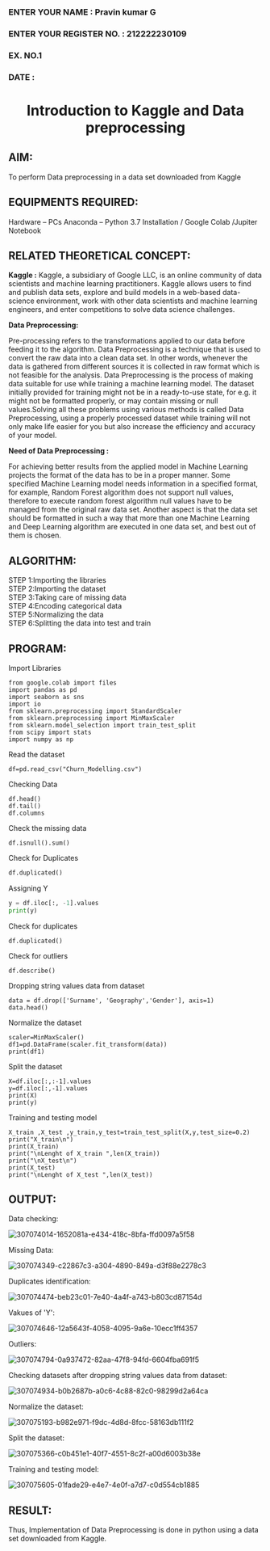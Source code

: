 <H3>ENTER YOUR NAME : Pravin kumar G
<H3>ENTER YOUR REGISTER NO. : 212222230109
<H3>EX. NO.1</H3>
<H3>DATE : </H3>
<H1 ALIGN =CENTER> Introduction to Kaggle and Data preprocessing</H1>

## AIM:

To perform Data preprocessing in a data set downloaded from Kaggle

## EQUIPMENTS REQUIRED:
Hardware – PCs
Anaconda – Python 3.7 Installation / Google Colab /Jupiter Notebook

## RELATED THEORETICAL CONCEPT:

**Kaggle :**
Kaggle, a subsidiary of Google LLC, is an online community of data scientists and machine learning practitioners. Kaggle allows users to find and publish data sets, explore and build models in a web-based data-science environment, work with other data scientists and machine learning engineers, and enter competitions to solve data science challenges.

**Data Preprocessing:**

Pre-processing refers to the transformations applied to our data before feeding it to the algorithm. Data Preprocessing is a technique that is used to convert the raw data into a clean data set. In other words, whenever the data is gathered from different sources it is collected in raw format which is not feasible for the analysis.
Data Preprocessing is the process of making data suitable for use while training a machine learning model. The dataset initially provided for training might not be in a ready-to-use state, for e.g. it might not be formatted properly, or may contain missing or null values.Solving all these problems using various methods is called Data Preprocessing, using a properly processed dataset while training will not only make life easier for you but also increase the efficiency and accuracy of your model.

**Need of Data Preprocessing :**

For achieving better results from the applied model in Machine Learning projects the format of the data has to be in a proper manner. Some specified Machine Learning model needs information in a specified format, for example, Random Forest algorithm does not support null values, therefore to execute random forest algorithm null values have to be managed from the original raw data set.
Another aspect is that the data set should be formatted in such a way that more than one Machine Learning and Deep Learning algorithm are executed in one data set, and best out of them is chosen.


## ALGORITHM:
STEP 1:Importing the libraries<BR>
STEP 2:Importing the dataset<BR>
STEP 3:Taking care of missing data<BR>
STEP 4:Encoding categorical data<BR>
STEP 5:Normalizing the data<BR>
STEP 6:Splitting the data into test and train<BR>

##  PROGRAM:

Import Libraries
```
from google.colab import files
import pandas as pd
import seaborn as sns
import io
from sklearn.preprocessing import StandardScaler
from sklearn.preprocessing import MinMaxScaler
from sklearn.model_selection import train_test_split
from scipy import stats
import numpy as np
```

Read the dataset
```
df=pd.read_csv("Churn_Modelling.csv")
```

Checking Data
```
df.head()
df.tail()
df.columns
```

Check the missing data
```
df.isnull().sum()
```

Check for Duplicates
```python
df.duplicated()
```
Assigning Y
```python
y = df.iloc[:, -1].values
print(y)
```

Check for duplicates
```
df.duplicated()
```

Check for outliers
```
df.describe()
```

Dropping string values data from dataset
```
data = df.drop(['Surname', 'Geography','Gender'], axis=1)
data.head()
```

Normalize the dataset
```
scaler=MinMaxScaler()
df1=pd.DataFrame(scaler.fit_transform(data))
print(df1)
```

Split the dataset
```
X=df.iloc[:,:-1].values
y=df.iloc[:,-1].values
print(X)
print(y)
```

Training and testing model
```
X_train ,X_test ,y_train,y_test=train_test_split(X,y,test_size=0.2)
print("X_train\n")
print(X_train)
print("\nLenght of X_train ",len(X_train))
print("\nX_test\n")
print(X_test)
print("\nLenght of X_test ",len(X_test))
```

## OUTPUT:

Data checking:

![307074014-1652081a-e434-418c-8bfa-ffd0097a5f58](https://github.com/user-attachments/assets/8ba75174-8100-4bdb-89be-7d3e00780de9)


Missing Data:

![307074349-c22867c3-a304-4890-849a-d3f88e2278c3](https://github.com/user-attachments/assets/088a6881-2f44-4cc7-971f-0692b332cdbd)

Duplicates identification:


![307074474-beb23c01-7e40-4a4f-a743-b803cd87154d](https://github.com/user-attachments/assets/31fc2ec1-36e6-42f5-b853-71bc36e5e7b3)

Vakues of 'Y':

![307074646-12a5643f-4058-4095-9a6e-10ecc1ff4357](https://github.com/user-attachments/assets/6290b84b-f75a-4285-93ec-3fc87639dc03)

Outliers:

![307074794-0a937472-82aa-47f8-94fd-6604fba691f5](https://github.com/user-attachments/assets/82446eac-38f8-4805-935c-e0303a184e73)

Checking datasets after dropping string values data from dataset:

![307074934-b0b2687b-a0c6-4c88-82c0-98299d2a64ca](https://github.com/user-attachments/assets/2eb93b8e-89bf-4ff1-bf6e-ff7f37aeed50)

Normalize the dataset:

![307075193-b982e971-f9dc-4d8d-8fcc-58163db111f2](https://github.com/user-attachments/assets/816b82c0-b589-4a55-b9ac-3a223a3539b8)

Split the dataset:

![307075366-c0b451e1-40f7-4551-8c2f-a00d6003b38e](https://github.com/user-attachments/assets/f1d746e9-d167-426d-be08-b8c9138b2ea7)

Training and testing model:

![307075605-01fade29-e4e7-4e0f-a7d7-c0d554cb1885](https://github.com/user-attachments/assets/f533a2d5-f4a2-4bf5-8504-a6f70b2966d4)


## RESULT:
Thus, Implementation of Data Preprocessing is done in python  using a data set downloaded from Kaggle.
